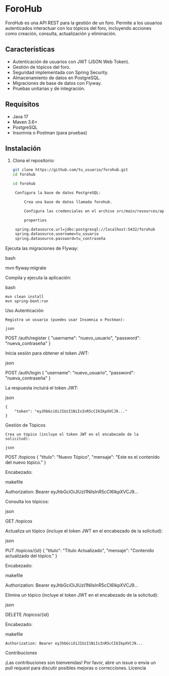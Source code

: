 
# ForoHub

ForoHub es una API REST para la gestión de un foro. Permite a los usuarios autenticados interactuar con los tópicos del foro, incluyendo acciones como creación, consulta, actualización y eliminación.

## Características

- Autenticación de usuarios con JWT (JSON Web Token).
- Gestión de tópicos del foro.
- Seguridad implementada con Spring Security.
- Almacenamiento de datos en PostgreSQL.
- Migraciones de base de datos con Flyway.
- Pruebas unitarias y de integración.

## Requisitos

- Java 17
- Maven 3.6+
- PostgreSQL
- Insomnia o Postman (para pruebas)

## Instalación

1. Clona el repositorio:

   ```bash
   git clone https://github.com/tu_usuario/forohub.git
   cd forohub

   cd forohub

    Configura la base de datos PostgreSQL:

        Crea una base de datos llamada forohub.

        Configura las credenciales en el archivo src/main/resources/application.properties:

        properties

    spring.datasource.url=jdbc:postgresql://localhost:5432/forohub
    spring.datasource.username=tu_usuario
    spring.datasource.password=tu_contraseña

Ejecuta las migraciones de Flyway:

bash

mvn flyway:migrate

Compila y ejecuta la aplicación:

bash

    mvn clean install
    mvn spring-boot:run

Uso
Autenticación

    Registra un usuario (puedes usar Insomnia o Postman):

    json

POST /auth/register
{
"username": "nuevo_usuario",
"password": "nueva_contraseña"
}

Inicia sesión para obtener el token JWT:

json

POST /auth/login
{
"username": "nuevo_usuario",
"password": "nueva_contraseña"
}

La respuesta incluirá el token JWT:

json

    {
        "token": "eyJhbGciOiJIUzI1NiIsInR5cCI6IkpXVCJ9..."
    }

Gestión de Tópicos

    Crea un tópico (incluye el token JWT en el encabezado de la solicitud):

    json

POST /topicos
{
"titulo": "Nuevo Tópico",
"mensaje": "Este es el contenido del nuevo tópico."
}

Encabezado:

makefile

Authorization: Bearer eyJhbGciOiJIUzI1NiIsInR5cCI6IkpXVCJ9...

Consulta los tópicos:

json

GET /topicos

Actualiza un tópico (incluye el token JWT en el encabezado de la solicitud):

json

PUT /topicos/{id}
{
"titulo": "Título Actualizado",
"mensaje": "Contenido actualizado del tópico."
}

Encabezado:

makefile

Authorization: Bearer eyJhbGciOiJIUzI1NiIsInR5cCI6IkpXVCJ9...

Elimina un tópico (incluye el token JWT en el encabezado de la solicitud):

json

DELETE /topicos/{id}

Encabezado:

makefile

    Authorization: Bearer eyJhbGciOiJIUzI1NiIsInR5cCI6IkpXVCJ9...

Contribuciones

¡Las contribuciones son bienvenidas! Por favor, abre un issue o envía un pull request para discutir posibles mejoras o correcciones.
Licencia